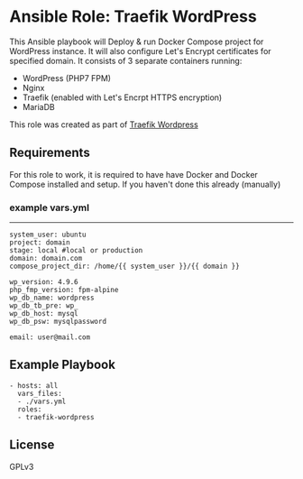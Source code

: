 Ansible Role: Traefik WordPress
=========

This Ansible playbook will Deploy & run Docker Compose project for WordPress instance. It will also configure Let's Encrypt certificates for specified domain. It consists of 3 separate containers running:
* WordPress (PHP7 FPM)
* Nginx 
* Traefik (enabled with Let's Encrpt HTTPS encryption)
* MariaDB

This role was created as part of [Traefik Wordpress](https://github.com/doko89/traefik-wordpress)

Requirements
------------

For this role to work, it is required to have have Docker and Docker Compose installed and setup. If you haven't done this already (manually)


### example vars.yml
--------------------

```
system_user: ubuntu
project: domain
stage: local #local or production
domain: domain.com      
compose_project_dir: /home/{{ system_user }}/{{ domain }}

wp_version: 4.9.6
php_fmp_version: fpm-alpine
wp_db_name: wordpress
wp_db_tb_pre: wp_
wp_db_host: mysql
wp_db_psw: mysqlpassword

email: user@mail.com
```


Example Playbook
----------------

```
- hosts: all
  vars_files:
  - ./vars.yml
  roles:
  - traefik-wordpress

```

License
-------

GPLv3
